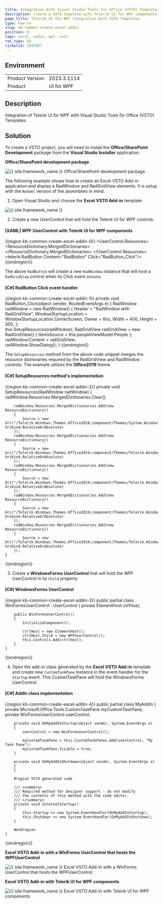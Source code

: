 ```yaml
---
title: Integration With Visual Studio Tools for Office (VSTO) Templates
description: Create a VSTO template with Telerik UI for WPF components.
page_title: Telerik UI for WPF Integration With VSTO Templates
type: how-to
slug: kb-common-create-excel-addin
position: 0
tags: excel, addin, wpf, vsto
res_type: kb
ticketid: 1597957
---
```


## Environment
<table>
	<tr>
		<td>Product Version</td>
		<td>2023.3.1114</td>
	</tr>
	<tr>
		<td>Product</td>
		<td>UI for WPF</td>
	</tr>
</table>

## Description

Integration of Telerik UI for WPF with Visual Studio Tools for Office (VSTO) Templates.

## Solution

To create a VSTO project, you will need to install the __Office/SharePoint Development__ package from the __Visual Studio Installer__ application.

__Office/SharePoint development package__

![{{ site.framework_name }} Office/SharePoint development package](images/kb-common-create-excel-addin-0.png)

The following example shows how to create an Excel VSTO Add-in application and display a RadWindow and RadGridView elements. It is setup with the `NoXaml` version of the assemblies in mind.

1. Open Visual Studio and choose the __Excel VSTO Add-in__ template:

![{{ site.framework_name }}](images/kb-common-create-excel-addin-1.png)

2. Create a new UserControl that will hold the Telerik UI for WPF controls.

#### __[XAML] WPF UserControl with Telerik UI for WPF components__
{{region kb-common-create-excel-addin-0}}
	<UserControl x:Class="VSTO.WPFUserControl"
	             xmlns="http://schemas.microsoft.com/winfx/2006/xaml/presentation"
	             xmlns:x="http://schemas.microsoft.com/winfx/2006/xaml"
	             xmlns:mc="http://schemas.openxmlformats.org/markup-compatibility/2006" 
	             xmlns:d="http://schemas.microsoft.com/expression/blend/2008" 
	             mc:Ignorable="d" 
	             xmlns:telerik="http://schemas.telerik.com/2008/xaml/presentation"
	             d:DesignHeight="450" d:DesignWidth="800">
	    <UserControl.Resources>
	        <ResourceDictionary>
	            <ResourceDictionary.MergedDictionaries>
	                <ResourceDictionary Source="/Telerik.Windows.Themes.Office2019;component/Themes/System.Windows.xaml"/>
	                <ResourceDictionary Source="/Telerik.Windows.Themes.Office2019;component/Themes/Telerik.Windows.Controls.xaml"/>
	            </ResourceDictionary.MergedDictionaries>
	        </ResourceDictionary>
	    </UserControl.Resources>
	    <Grid>
	        <telerik:RadButton Content="RadButton" Click="RadButton_Click"/>
	    </Grid>
	</UserControl>
{{endregion}}

The above `RadButton` will create a new `RadWindow` instance that will host a `RadGridView` control when its Click event occurs.

#### __[C#] RadButton Click event handler__
{{region kb-common-create-excel-addin-1}}
	private void RadButton_Click(object sender, RoutedEventArgs e)
	{
	    RadWindow radWindow = new RadWindow()
	    {
	        Header = "RadWindow with RadGridView",
	        WindowStartupLocation = WindowStartupLocation.CenterScreen,
	        Owner = this,
	        Width = 400,
	        Height = 300,
	    };	
	    this.SetupResources(radWindow);	
	    RadGridView radGridView = new RadGridView() { ItemsSource = this.peopleViewModel.People };
	    radWindow.Content = radGridView;	
	    radWindow.ShowDialog();
	}
{{endregion}}

The `SetupResources` method from the above code snippet merges the resource dictionaries required by the RadGridView and RadWindow controls. The example utilizes the __Office2019__ theme.

#### __[C#] SetupResources method's implementation__
{{region kb-common-create-excel-addin-2}}
	private void SetupResources(RadWindow radWindow)
	{
	    radWindow.Resources.MergedDictionaries.Clear();

	    radWindow.Resources.MergedDictionaries.Add(new ResourceDictionary()
	    {
	        Source = new Uri("/Telerik.Windows.Themes.Office2019;component/Themes/System.Windows.xaml", UriKind.RelativeOrAbsolute)
	    });
	    radWindow.Resources.MergedDictionaries.Add(new ResourceDictionary()
	    {
	        Source = new Uri("/Telerik.Windows.Themes.Office2019;component/Themes/Telerik.Windows.Controls.xaml", UriKind.RelativeOrAbsolute)
	    });
	    radWindow.Resources.MergedDictionaries.Add(new ResourceDictionary()
	    {
	        Source = new Uri("/Telerik.Windows.Themes.Office2019;component/Themes/Telerik.Windows.Controls.GridView.xaml", UriKind.RelativeOrAbsolute)
	    });
	    radWindow.Resources.MergedDictionaries.Add(new ResourceDictionary()
	    {
	        Source = new Uri("/Telerik.Windows.Themes.Office2019;component/Themes/Telerik.Windows.Controls.Input.xaml", UriKind.RelativeOrAbsolute)
	    });
	    radWindow.Resources.MergedDictionaries.Add(new ResourceDictionary()
	    {
	        Source = new Uri("/Telerik.Windows.Themes.Office2019;component/Themes/Telerik.Windows.Controls.Navigation.xaml", UriKind.RelativeOrAbsolute)
	    });
	}
{{endregion}}

3. Create a __WindowsForms UserControl__ that will hold the WPF UserControl in its `Child` property.

#### __[C#] WindowsForms UserControl__
{{region kb-common-create-excel-addin-3}}
	public partial class WinFormsUserControl : UserControl
	{
	    private ElementHost ctrlHost;

	    public WinFormsUserControl()
	    {
	        InitializeComponent();

	        ctrlHost = new ElementHost();
	        ctrlHost.Child = new WPFUserControl();
	        this.Controls.Add(ctrlHost);
	    }
	}
{{endregion}}

4. Open the add-in class generated by the __Excel VSTO Add-in__ template and create new `CustomTaskPane` instance in the event handler for the `Startup` event. This CustomTaskPane will hold the WindowsForms UserControl.

#### __[C#] AddIn class implementation__
{{region kb-common-create-excel-addin-4}}
	public partial class MyAddIn
	{
	    private Microsoft.Office.Tools.CustomTaskPane myCustomTaskPane;
	    private WinFormsUserControl userControl;

	    private void OnMyAddInStartup(object sender, System.EventArgs e)
	    {
	        userControl = new WinFormsUserControl();

	        myCustomTaskPane = this.CustomTaskPanes.Add(userControl, "My Task Pane");
	        myCustomTaskPane.Visible = true;
	    }

	    private void OnMyAddInShutdown(object sender, System.EventArgs e)
	    {
	    }

	    #region VSTO generated code

	    /// <summary>
	    /// Required method for Designer support - do not modify
	    /// the contents of this method with the code editor.
	    /// </summary>
	    private void InternalStartup()
	    {
	        this.Startup += new System.EventHandler(OnMyAddInStartup);
	        this.Shutdown += new System.EventHandler(OnMyAddInShutdown);
	    }
	
	    #endregion
	}
{{endregion}}

__Excel VSTO Add-in with a WinForms UserControl that hosts the WPFUserControl__

![{{ site.framework_name }} Excel VSTO Add-in with a WinForms UserControl that hosts the WPFUserControl](images/kb-common-create-excel-addin-2.png)

__Excel VSTO Add-in with Telerik UI for WPF components__

![{{ site.framework_name }} Excel VSTO Add-in with Telerik UI for WPF components](images/kb-common-create-excel-addin-3.png)